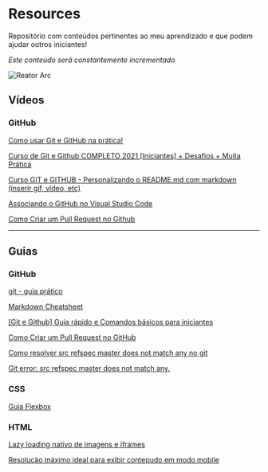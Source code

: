# Resources
Repositório com conteúdos pertinentes ao meu aprendizado e que podem ajudar outros iniciantes!

*Este conteúdo será constantemente incrementado*

![Reator Arc](https://64.media.tumblr.com/9b919a61c6f91cddc3afcad2dc101ce0/tumblr_o7vrxl8Uk11runoqyo2_540.gifv "Loaading...")


## Vídeos
### GitHub
[Como usar Git e GitHub na prática!](https://www.youtube.com/watch?v=UBAX-13g8OM "Rafaella Ballerini")

[Curso de Git e Github COMPLETO 2021 [Iniciantes] + Desafios + Muita Prática](https://www.youtube.com/watch?v=kB5e-gTAl_s "Dev Aprender")

[Curso GIT e GITHUB - Personalizando o README.md com markdown (inserir gif, vídeo, etc)](https://www.youtube.com/watch?v=T70t3mDiwvg "Professor José de Assis")

[Associando o GitHub no Visual Studio Code](https://www.youtube.com/watch?v=peGUkhXD3Vw "Professor Well")

[Como Criar um Pull Request no Github](https://www.youtube.com/watch?v=dSUT0Y7suPI "Terminal Root")


<hr/>

## Guias
### GitHub
[git - guia prático](https://rogerdudler.github.io/git-guide/index.pt_BR.html "Roger Dudler")

[Markdown Cheatsheet](https://github.com/adam-p/markdown-here/wiki/Markdown-Cheatsheet "adam-p" )

[[Git e Github] Guia rápido e Comandos básicos para iniciantes](https://dev.to/womakerscode/git-e-github-guia-rapido-e-comandos-basicos-para-iniciantes-4ile "womakerscode" )

[Como Criar um Pull Request no GitHub](https://www.digitalocean.com/community/tutorials/como-criar-um-pull-request-no-github-pt "Lisa Tagliaferri")

[Como resolver src refspec master does not match any no git](https://www.horadecodar.com.br/2021/08/08/como-resolver-src-refspec-master-does-not-match-any-no-git/)

[Git error: src refspec master does not match any.](https://itsmycode.com/git-error-src-refspec-master-does-not-match-any/)


### CSS
[Guia Flexbox](https://origamid.com/projetos/flexbox-guia-completo/ "Origamid")



### HTML
[Lazy loading nativo de imagens e iframes](https://desenvolvimentoparaweb.com/html/lazy-loading-nativo-imagem-iframe/ "DPW")

[Resolução máximo ideal para exibir contepudo em modo mobile](https://pt.stackoverflow.com/questions/386448/resolu%c3%a7%c3%a3o-m%c3%a1xima-ideal-para-exibir-conte%c3%bado-em-modo-mobile "Stack Overflow")

